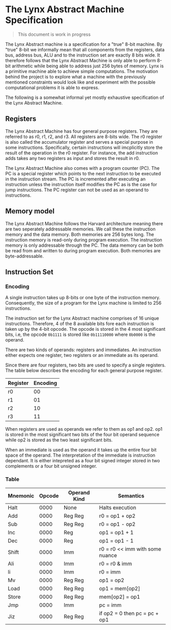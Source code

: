 # The Lynx Abstract Machine Specification

>This document is work in progress

The Lynx Abstract machine is a specification for a "true" 8-bit machine. By "true" 8-bit we informally mean that all components from the registers, data bus, address bus, ALU and to the instruction set are exactly 8 bits wide. It therefore follows that the Lynx Abstract Machine is only able to perform 8-bit arithmetic while being able to address just 256 bytes of memory. Lynx is a primitive machine able to achieve simple computations. The motivation behind the project is to explore what a machine with the previously mentioned constraints would look like and experiment with the possible computational problems it is able to express.

The following is a somewhat informal yet mostly exhaustive specification of the Lynx Abstract Machine. 

## Registers

The Lynx Abstract Machine has four general purpose registers. They are referred to as r0, r1, r2, and r3. All registers are 8-bits wide. The r0 register is also called the accumulator register and serves a special purpose in some instructions. Specifically, certain instructions will imcplicitly store the result of the operation in the r0 register. For instance, the add instruction adds takes any two registers as input and stores the result in r0.

The Lynx Abstract Machine also comes with a program counter (PC). The PC is a special register which points to the next instruction to be executed in the instruction stream. The PC is incremented after executing an instruction unless the instruction itself modifies the PC as is the case for jump instructions. The PC register can not be used as an operand to instructions.

## Memory model

The Lynx Abstract Machine follows the Harvard architecture meaning there are two seperately addressable memories. We call these the instruction memory and the data memory. Both memories are 256 bytes long. The instruction memory is read-only during program execution. The instruction memory is only addressable through the PC. The data memory can be both be read from and written to during program execution. Both memories are byte-addressable.

## Instruction Set

### Encoding

A single instruction takes up 8-bits or one byte of the instruction memory. Consequently, the size of a program for the Lynx machine is limited to 256 instructions.

The instruction set for the Lynx Abstract machine comprises of 16 unique instructions. Therefore, 4 of the 8 available bits fore each instruction is taken up by the 4-bit opcode. The opcode is stored in the 4 most significant bits, i.e, the opcode `0b1111` is stored like `0b11110000` where `0b0000` is the operand.

There are two kinds of operands: registers and immediates. An instruction either expects one register, two registers or an immediate as its operand.

Since there are four registers, two bits are used to specify a single registers. The table below describes the encoding for each general purpose register.

| Register | Encoding |
|----------|----------|
| r0       | 00       |
| r1       | 01       |
| r2       | 10       |
| r3       | 11       |

When registers are used as operands we refer to them as op1 and op2. op1 is stored in the most significant two bits of the four bit operand sequence while op2 is stored as the two least significant bits.

When an immediate is used as the operand it takes up the entire four bit space of the operand. The interpretation of the immediate is instruction dependant. It is either intepreted as a four bit signed integer stored in two complements or a four bit unsigned integer.


### Table

| Mnemonic | Opcode | Operand Kind     | Semantics                          |
|----------|--------|------------------|------------------------------------|
| Halt     | 0000   | None             | Halts execution                    |
| Add      | 0000   | Reg Reg          | r0 = op1 + op2                     |
| Sub      | 0000   | Reg Reg          | r0 = op1 - op2                     |
| Inc      | 0000   | Reg              | op1 = op1 + 1                      |
| Dec      | 0000   | Reg              | op1 = op1 - 1                      |
| Shift    | 0000   | Imm              | r0 = r0 << imm with some nuance    |
| Ali      | 0000   | Imm              | r0 = r0 & imm                      |
| li       | 0000   | Imm              | r0 = imm                           |
| Mv       | 0000   | Reg Reg          | op1 = op2                          |
| Load     | 0000   | Reg Reg          | op1 = mem\[op2\]                   |
| Store    | 0000   | Reg Reg          | mem\[op2\] = op1                   |
| Jmp      | 0000   | Imm              | pc = imm                           |
| Jiz      | 0000   | Reg Reg          | if op2 = 0 then pc = pc + op1      |
